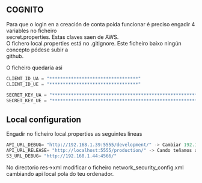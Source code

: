 ## COGNITO

Para que o login en a creación de conta poida funcionar é preciso engadir 4 variables no ficheiro  
secret.properties. Estas claves saen de AWS.  
O fichero local.properties está no .gitignore. Este ficheiro baixo ningún concepto pódese subir a  
github.

O ficheiro quedaria asi
```kotlin
CLIENT_ID_UA = "*********************************"  
CLIENT_ID_UE = "*********************************"  
  
SECRET_KEY_UA = "***************************************************************"  
SECRET_KEY_UE = "***************************************************************"
```

## Local configuration

Engadir no ficheiro local.properties as seguintes lineas

```kotlin
API_URL_DEBUG= "http://192.168.1.39:5555/development/" -> Cambiar 192.168.1.39 por IP local, no serve local host nin 127.0.0.1
API_URL_RELEASE= "http://localhost:5555/production/" -> Cando teñamos api en producción modificar!
S3_URL_DEBUG= "http://192.168.1.44:4566/"
```

No directorio res->xml modificar o ficheiro network_security_config.xml cambiando api local pola do teu ordenador.